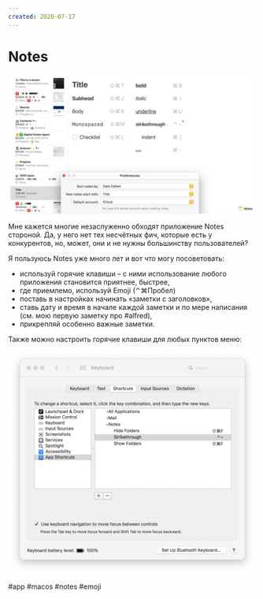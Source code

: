 ```yaml
---
created: 2020-07-17
---
```


# Notes

![Notes screenshot](notes.jpeg "Notes screenshot")

Мне кажется многие незаслуженно обходят приложение Notes стороной.
Да, у него нет тех несчётных фич, которые есть у конкурентов, но, может, они и не нужны большинству пользователей?

Я пользуюсь Notes уже много лет и вот что могу посоветовать:

- используй горячие клавиши – с ними использование любого приложения становится приятнее, быстрее,
- где приемлемо, используй Emoji (⌃⌘Пробел)
- поставь в настройках начинать «заметки с заголовков»,
- ставь дату и время в начале каждой заметки и по мере написания (см. мою первую заметку про #alfred),
- прикрепляй особенно важные заметки.

Также можно настроить горячие клавиши для любых пунктов меню:

![Notes additional hotkeys](notes_additional_hotkeys.png "Notes additional hotkeys")

#app #macos #notes #emoji
